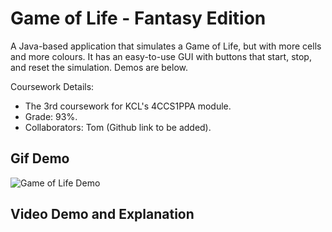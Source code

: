# Game of Life - Fantasy Edition

A Java-based application that simulates a Game of Life, but with more cells and more colours.
It has an easy-to-use GUI with buttons that start, stop, and reset the simulation.
Demos are below.

Coursework Details:
- The 3rd coursework for KCL's 4CCS1PPA module.
- Grade: 93%.
- Collaborators: Tom (Github link to be added).

## Gif Demo
![Game of Life Demo](https://i.imgur.com/FdTe8HA.gif)

## Video Demo and Explanation

